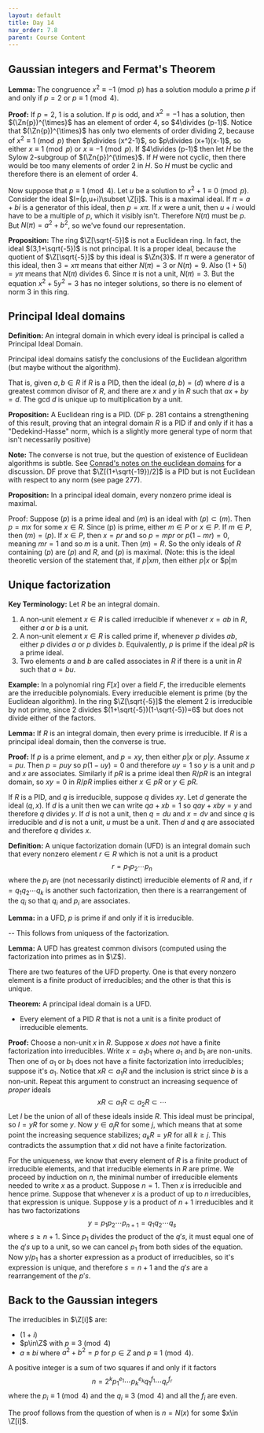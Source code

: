 ```yaml
---
layout: default
title: Day 14
nav_order: 7.8
parent: Course Content
---
```


## Gaussian integers and Fermat's Theorem

**Lemma:** The congruence $x^2\equiv -1\pmod{p}$ has a solution modulo a prime $p$ if and only if $p=2$ or $p\equiv 1\pmod{4}$. 

**Proof:** If $p=2$, $1$ is a solution.  If $p$ is odd, and $x^2=-1$ has a solution, then $(\Zn{p})^{\times}$ has an element of order $4$, so $4\divides (p-1)$. 
Notice that $(\Zn{p})^{\times}$ has only two elements of order dividing $2$, because of $x^2\equiv 1\pmod{p}$ then $p\divides (x^2-1)$, so $p\divides (x+1)(x-1)$, so either $x\equiv 1\pmod{p}$
or $x\equiv -1\pmod{p}$.  If $4\divides (p-1)$ then let $H$ be the Sylow $2$-subgroup of $(\Zn{p})^{\times}$.  If $H$ were not cyclic, then there would be too many elements of order $2$ in $H$.
So $H$ must be cyclic and therefore there is an element of order $4$.

Now suppose that $p\equiv 1\pmod{4}$.  Let $u$ be a solution to $x^2+1\equiv 0\pmod{p}$.  Consider the ideal $I=(p,u+i)\subset \Z[i]$. This is a maximal ideal.
If $\pi=a+bi$ is a generator of this ideal, then $p=x\pi$.  If $x$ were a unit, then $u+i$ would have to be a multiple of $p$, which it visibly isn't.  Therefore $N(\pi)$ must be $p$.  
But $N(\pi)=a^2+b^2$, so we've found our representation. 

**Proposition:** The ring $\Z[\sqrt{-5}]$ is not a Euclidean ring.  In fact, the ideal $(3,1+\sqrt{-5})$ is not principal. It is a proper ideal, because the quotient of $\Z[\sqrt{-5}]$ by this ideal
is $\Zn{3}$.  If $\pi$ were a generator of this ideal,
then $3=x\pi$ means that either $N(\pi)=3$ or $N(\pi)=9$.  Also $(1+5i)=y\pi$ means that $N(\pi)$ divides $6$.  Since $\pi$ is not a unit, 
$N(\pi)=3$.  But the equation $x^2+5y^2=3$ has no integer solutions, so there is no element of norm 3 in this ring.  



## Principal Ideal domains

**Definition:** An integral domain in which every ideal is principal is called a Principal Ideal Domain.

Principal ideal domains satisfy the conclusions of the Euclidean algorithm (but maybe without the algorithm).

That is, given $a,b\in R$ if $R$ is a PID, then the ideal $(a,b)=(d)$ where $d$ is a greatest common
divisor of $R$, and there are $x$ and $y$ in $R$ such that $ax+by=d$.  The gcd $d$ is unique up to multiplication by a unit.

**Proposition:** A Euclidean ring is a PID. (DF p. 281 contains a strengthening of this result, proving
that an integral domain $R$ is a PID if and only if it has a "Dedekind-Hasse" norm, which is a slightly
more general type of norm that isn't necessarily positive)

**Note:** The converse is not true, but the question of existence of Euclidean algorithms is subtle.  See
[Conrad's notes on the euclidean domains](https://kconrad.math.uconn.edu/blurbs/ringtheory/euclideanrk.pdf) for a discussion.  DF prove that $\Z[(1+\sqrt{-19})/2]$ is a PID but is not Euclidean with respect to any norm (see page 277).

**Proposition:** In a principal ideal domain, every nonzero prime ideal is maximal.

Proof: Suppose $(p)$ is a prime ideal and $(m)$ is an ideal with $(p)\subset (m)$.  Then 
$p=mx$ for some $x\in R$.  Since (p) is prime, either $m\in P$ or $x\in P$.  If $m\in P$, then $(m)=(p)$.
If $x\in P$, then $x=pr$ and so $p=mpr$ or $p(1-mr)=0$, meaning $mr=1$ and so $m$ is a unit.
Then $(m)=R$.  So the only ideals of $R$ containing $(p)$ are $(p)$ and $R$, and $(p)$ is maximal.
(Note: this is the ideal theoretic version of the statement that, if $p|xm$, then either $p|x$ or $p|m




## Unique factorization

**Key Terminology:** Let $R$ be an integral domain. 

1. A non-unit element $x\in R$ is called irreducible if whenever $x=ab$ in $R$, either $a$ or $b$ is a unit.
2. A non-unit element $x\in R$ is called prime if, whenever $p$ divides $ab$, either $p$ divides $a$ or $p$ divides $b$. Equivalently,
$p$ is prime if the ideal $pR$ is a prime ideal.
3. Two elements $a$ and $b$ are called associates in $R$ if there is a unit in $R$ such that $a=bu$. 

**Example:** In a polynomial ring $F[x]$ over a field $F$, the irreducible elements are the irreducible polynomials.
Every irreducible element is prime (by the Euclidean algorithm).  In the ring $\Z[\sqrt{-5}]$ the element
$2$ is irreducible by not prime, since $2$ divides $(1+\sqrt{-5})(1-\sqrt{-5})=6$ but does not divide either
of the factors. 

**Lemma:** If $R$ is an integral domain, then every prime is irreducible.  If $R$ is a principal ideal domain, then the converse is true. 

**Proof:** If $p$ is a prime element, and $p=xy$, then either $p|x$ or $p|y$.  Assume $x=pu$. Then $p=puy$
so $p(1-uy)=0$ and therefore $uy=1$ so $y$ is a unit and $p$ and $x$ are associates. Similarly if $pR$ is a prime
ideal then $R/pR$ is an integral domain, so $xy=0$ in $R/pR$ implies either $x\in pR$ or $y\in pR$.

If $R$ is a PID, and $q$ is irreducible, suppose $q$ divides $xy$.  Let $d$ generate the ideal $(q,x)$. 
If $d$ is a unit then we can write $qa+xb=1$ so $qay+xby=y$ and therefore $q$ divides $y$.  If $d$ is not a unit,
then $q=du$ and $x=dv$ and since $q$ is irreducible and $d$ is not a unit, $u$ must be a unit.  Then
$d$ and $q$ are associated and therefore $q$ divides $x$.

**Definition:** A unique factorization domain (UFD) is an integral domain such that every nonzero element $r\in R$ which is not a unit is a product
$$
r=p_1p_2\cdots p_n
$$
where the $p_{i}$ are (not necessarily distinct) irreducible elements of $R$ and, if $r=q_1q_2\cdots q_k$ is another such factorization, then there is a rearrangement of the $q_{i}$ so that $q_{i}$ and $p_{i}$ are associates.

**Lemma:** in a UFD, $p$ is prime if and only if it is irreducible. 

-- This follows from uniquess of the factorization.

**Lemma:** A UFD has greatest common divisors (computed using the factorization into primes as in $\Z$).

There are two features of the UFD property.  One is that every nonzero element is a finite product of irreducibles;
and the other is that this is unique.  

**Theorem:** A principal ideal domain is a UFD.

- Every element of a PID $R$ that is not a unit is a finite product of irreducible elements. 

**Proof:** Choose a non-unit $x$ in $R$.  Suppose $x$ *does not* have a finite factorization into irreducibles.
Write $x=a_1b_1$ where $a_1$ and $b_1$ are non-units.  Then one of $a_1$ or $b_1$ does not have a finite factorization
into irreducibles; suppose it's $a_1$.  Notice that $xR\subset a_1R$ and the inclusion is strict since $b$ is a non-unit. Repeat this argument to construct an increasing sequence of *proper* ideals
$$
xR\subset a_1R\subset a_2R\subset\cdots
$$
Let $I$ be the union of all of these ideals inside $R$. This ideal must be principal, so $I=yR$ for some $y$.
Now $y\in a_{j}R$ for some $j$, which means that at some point the increasing sequence stabilizes;
$a_{k}R=yR$ for all $k\ge j$.  This contradicts the assumption that $x$ did not have a finite factorization.

For the uniqueness, we know that every element of $R$ is a finite product of irreducible elements, and that
irreducible elements in $R$ are prime.  We proceed by induction on $n$, the minimal number of irreducible
elements needed to write $x$ as a product.  Suppose $n=1$.  Then $x$ is irreducible and hence prime.
Suppose that whenever $x$ is a product of up to $n$ irreducibles, that expression is unique.  Suppose
$y$ is a product of $n+1$ irreducibles and it has two factorizations
$$
y=p_1 p_2\cdots p_{n+1}=q_{1} q_{2}\cdots q_{s}
$$
where $s\ge n+1$. Since $p_1$ divides the product of the $q's$, it must equal one of the $q's$ up to a unit,
so we can cancel $p_1$ from both sides of the equation.  Now $y/p_1$ has a shorter expression as a product
of irreducibles, so it's expression is unique, and therefore $s=n+1$ and the $q's$ are a rearrangement of the $p's$. 

## Back to the Gaussian integers

The irreducibles in $\Z[i]$ are:
- $(1+i)$
- $p\in\Z$ with $p\equiv 3\pmod{4}$
- $a\pm bi$ where $a^2+b^2=p$ for $p\in Z$ and $p\equiv 1\pmod{4}$.

A positive integer is a sum of two squares if and only if it factors 
$$
n=2^k p_1^{e_1}\cdots p_k^{e_k}q_{1}^{f_1}\cdots q_{r}^{f_{r}}
$$
where the $p_{i}\equiv 1\pmod{4}$ and the $q_{i}\equiv 3\pmod{4}$ and all the $f_{i}$ are even.

The proof follows from the question of when is $n=N(x)$ for some $x\in \Z[i]$.


